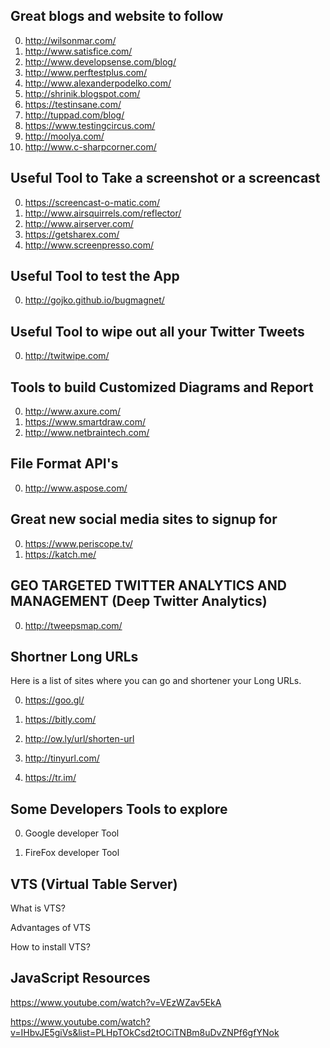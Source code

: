 ## Great blogs and website to follow 

0. http://wilsonmar.com/
0. http://www.satisfice.com/
0. http://www.developsense.com/blog/
0. http://www.perftestplus.com/
0. http://www.alexanderpodelko.com/
0. http://shrinik.blogspot.com/
0. https://testinsane.com/
0. http://tuppad.com/blog/
0. https://www.testingcircus.com/
0. http://moolya.com/
0. http://www.c-sharpcorner.com/

## Useful Tool to Take a screenshot or a screencast

0. https://screencast-o-matic.com/
0. http://www.airsquirrels.com/reflector/
0. http://www.airserver.com/
0. https://getsharex.com/
0. http://www.screenpresso.com/

## Useful Tool to test the App
0. http://gojko.github.io/bugmagnet/

## Useful Tool to wipe out all your Twitter Tweets
0. http://twitwipe.com/



## Tools to build Customized Diagrams and Report

0. http://www.axure.com/
0. https://www.smartdraw.com/
0. http://www.netbraintech.com/

## File Format API's

0. http://www.aspose.com/ 


## Great new social media sites to signup for

0. https://www.periscope.tv/
0. https://katch.me/

## GEO TARGETED TWITTER ANALYTICS AND MANAGEMENT (Deep Twitter Analytics)

0. http://tweepsmap.com/


## Shortner Long URLs

Here is a list of sites where you can go and shortener your Long URLs.

0. https://goo.gl/

0. https://bitly.com/

0. http://ow.ly/url/shorten-url

0. http://tinyurl.com/

0. https://tr.im/


## Some Developers Tools to explore

0. Google developer Tool

0. FireFox developer Tool

## VTS (Virtual Table Server)

What is VTS?

Advantages of VTS

How to install VTS?

## JavaScript Resources

https://www.youtube.com/watch?v=VEzWZav5EkA

https://www.youtube.com/watch?v=IHbvJE5giVs&list=PLHpTOkCsd2tOCiTNBm8uDvZNPf6gfYNok
 

